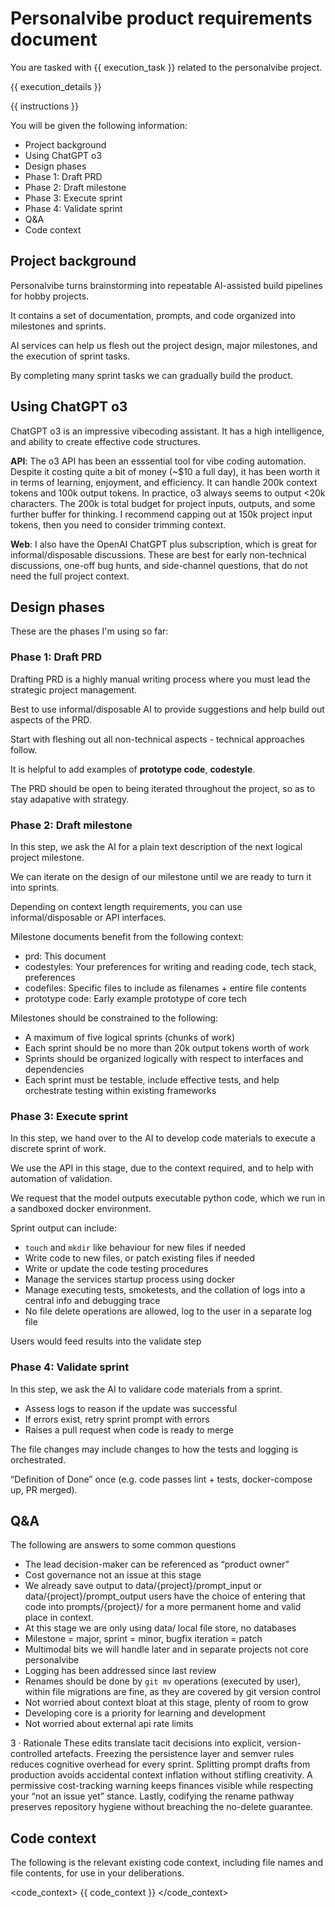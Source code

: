 # Personalvibe product requirements document

You are tasked with {{ execution_task }} related to the personalvibe project.

{{ execution_details }}

{{ instructions }}

You will be given the following information:

* Project background
* Using ChatGPT o3
* Design phases
* Phase 1: Draft PRD
* Phase 2: Draft milestone
* Phase 3: Execute sprint
* Phase 4: Validate sprint
* Q&A
* Code context

## Project background

Personalvibe turns brainstorming into repeatable AI-assisted build pipelines for hobby projects.

It contains a set of documentation, prompts, and code organized into milestones and sprints.

AI services can help us flesh out the project design, major milestones, and the execution of sprint tasks.

By completing many sprint tasks we can gradually build the product.

<!-- I am still thinking through approaches to performing vibe coding. -->
<!-- I have been able to generate a MVP / scaffold of a good application. -->
<!-- While I started with cursor, I ended up rolling-my-own approach. -->
<!-- Ultimately it is what works best for you to have control of your project, code generation, and feedback loop. -->

## Using ChatGPT o3

ChatGPT o3 is an impressive vibecoding assistant.
It has a high intelligence, and ability to create effective code structures.

**API**: The o3 API has been an esssential tool for vibe coding automation.
Despite it costing quite a bit of money (~$10 a full day), it has been worth it in terms of learning, enjoyment, and efficiency.
It can handle 200k context tokens and 100k output tokens.
In practice, o3 always seems to output <20k characters.
The 200k is total budget for project inputs, outputs, and some further buffer for thinking.
I recommend capping out at 150k project input tokens, then you need to consider trimming context.

**Web**: I also have the OpenAI ChatGPT plus subscription, which is great for informal/disposable discussions.
These are best for early non-technical discussions, one-off bug hunts, and side-channel questions, that do not need the full project context.

<!-- ## Broader considerations of the personalvibe project

include "design/personalvibe.md" -->

## Design phases

These are the phases I'm using so far:

### Phase 1: Draft PRD

Drafting PRD is a highly manual writing process where you must lead the strategic project management.

Best to use informal/disposable AI to provide suggestions and help build out aspects of the PRD.

Start with fleshing out all non-technical aspects - technical approaches follow.

It is helpful to add examples of **prototype code**, **codestyle**.

The PRD should be open to being iterated throughout the project, so as to stay adapative with strategy.

### Phase 2: Draft milestone

In this step, we ask the AI for a plain text description of the next logical project milestone.

We can iterate on the design of our milestone until we are ready to turn it into sprints.

Depending on context length requirements, you can use informal/disposable or API interfaces.

Milestone documents benefit from the following context:

- prd: This document
- codestyles: Your preferences for writing and reading code, tech stack, preferences
- codefiles: Specific files to include as filenames + entire file contents
- prototype code: Early example prototype of core tech

Milestones should be constrained to the following:

* A maximum of five logical sprints (chunks of work)
* Each sprint should be no more than 20k output tokens worth of work
* Sprints should be organized logically with respect to interfaces and dependencies
* Each sprint must be testable, include effective tests, and help orchestrate testing within existing frameworks

### Phase 3: Execute sprint

In this step, we hand over to the AI to develop code materials to execute a discrete sprint of work.

We use the API in this stage, due to the context required, and to help with automation of validation.

We request that the model outputs executable python code, which we run in a sandboxed docker environment.

Sprint output can include:

- `touch` and `mkdir` like behaviour for new files if needed
- Write code to new files, or patch existing files if needed
- Write or update the code testing procedures
- Manage the services startup process using docker
- Manage executing tests, smoketests, and the collation of logs into a central info and debugging trace
- No file delete operations are allowed, log to the user in a separate log file

Users would feed results into the validate step

### Phase 4: Validate sprint

In this step, we ask the AI to validare code materials from a sprint.

- Assess logs to reason if the update was successful
- If errors exist, retry sprint prompt with errors
- Raises a pull request when code is ready to merge

The file changes may include changes to how the tests and logging is orchestrated.

“Definition of Done” once (e.g. code passes lint + tests, docker-compose up, PR merged).

## Q&A

The following are answers to some common questions

- The lead decision-maker can be referenced as “product owner”
- Cost governance not an issue at this stage
- We already save output to data/{project}/prompt_input or data/{project}/prompt_output users have the choice of entering that code into prompts/{project}/ for a more permanent home and valid place in context.
- At this stage we are only using data/ local file store, no databases
- Milestone = major, sprint = minor, bugfix iteration = patch
- Multimodal bits we will handle later and in separate projects not core personalvibe
- Logging has been addressed since last review
- Renames should be done by `git mv` operations (executed by user), within file migrations are fine, as they are covered by git version control
- Not worried about context bloat at this stage, plenty of room to grow
- Developing core is a priority for learning and development
- Not worried about external api rate limits

3 · Rationale
These edits translate tacit decisions into explicit, version-controlled artefacts. Freezing the persistence layer and semver rules reduces cognitive overhead for every sprint. Splitting prompt drafts from production avoids accidental context inflation without stifling creativity. A permissive cost-tracking warning keeps finances visible while respecting your “not an issue yet” stance. Lastly, codifying the rename pathway preserves repository hygiene without breaching the no-delete guarantee.

## Code context

The following is the relevant existing code context, including file names and file contents, for use in your deliberations.

<code_context>
{{ code_context }}
</code_context>
